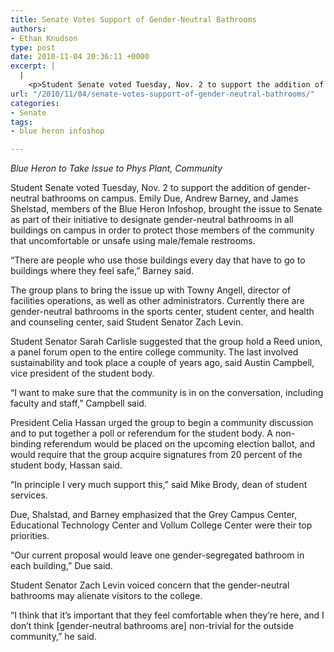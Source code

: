 ```yaml
---
title: Senate Votes Support of Gender-Neutral Bathrooms
authors:
- Ethan Knudson
type: post
date: 2010-11-04 20:36:11 +0000
excerpt: |
  |
    <p>Student Senate voted Tuesday, Nov. 2 to support the addition of  gender-neutral bathrooms on campus. Emily Due, Andrew Barney, and James  Shelstad, members of the Blue Heron Infoshop, brought the issue to  Senate as part of their initiative</p>
url: "/2010/11/04/senate-votes-support-of-gender-neutral-bathrooms/"
categories:
- Senate
tags:
- blue heron infoshop

---
```

_Blue Heron to Take Issue to Phys Plant, Community_

Student Senate voted Tuesday, Nov. 2 to support the addition of gender-neutral bathrooms on campus. Emily Due, Andrew Barney, and James Shelstad, members of the Blue Heron Infoshop, brought the issue to Senate as part of their initiative to designate gender-neutral bathrooms in all buildings on campus in order to protect those members of the community that uncomfortable or unsafe using male/female restrooms.

“There are people who use those buildings every day that have to go to buildings where they feel safe,” Barney said.

The group plans to bring the issue up with Towny Angell, director of facilities operations, as well as other administrators. Currently there are gender-neutral bathrooms in the sports center, student center, and health and counseling center, said Student Senator Zach Levin.

Student Senator Sarah Carlisle suggested that the group hold a Reed union, a panel forum open to the entire college community. The last involved sustainability and took place a couple of years ago, said Austin Campbell, vice president of the student body.

“I want to make sure that the community is in on the conversation, including faculty and staff,” Campbell said.

President Celia Hassan urged the group to begin a community discussion and to put together a poll or referendum for the student body. A non-binding referendum would be placed on the upcoming election ballot, and would require that the group acquire signatures from 20 percent of the student body, Hassan said.

“In principle I very much support this,” said Mike Brody, dean of student services.

Due, Shalstad, and Barney emphasized that the Grey Campus Center, Educational Technology Center and Vollum College Center were their top priorities.

“Our current proposal would leave one gender-segregated bathroom in each building,” Due said.

Student Senator Zach Levin voiced concern that the gender-neutral bathrooms may alienate visitors to the college.

“I think that it’s important that they feel comfortable when they’re here, and I don’t think [gender-neutral bathrooms are] non-trivial for the outside community,” he said.
